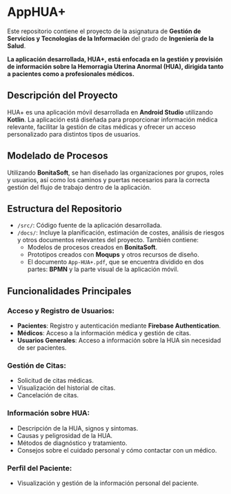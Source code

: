 # AppHUA+

Este repositorio contiene el proyecto de la asignatura de **Gestión de Servicios y Tecnologías de la Información** del grado de **Ingeniería de la Salud**.

**La aplicación desarrollada, HUA+, está enfocada en la gestión y provisión de información sobre la Hemorragia Uterina Anormal (HUA), dirigida tanto a pacientes como a profesionales médicos.**

## Descripción del Proyecto

HUA+ es una aplicación móvil desarrollada en **Android Studio** utilizando **Kotlin**. La aplicación está diseñada para proporcionar información médica relevante, facilitar la gestión de citas médicas y ofrecer un acceso personalizado para distintos tipos de usuarios.

## Modelado de Procesos

Utilizando **BonitaSoft**, se han diseñado las organizaciones por grupos, roles y usuarios, así como los caminos y puertas necesarios para la correcta gestión del flujo de trabajo dentro de la aplicación.

## Estructura del Repositorio

- `/src/`: Código fuente de la aplicación desarrollada.
- `/docs/`: Incluye la planificación, estimación de costes, análisis de riesgos y otros documentos relevantes del proyecto. También contiene:
  - Modelos de procesos creados en **BonitaSoft**.
  - Prototipos creados con **Moqups** y otros recursos de diseño.
  - El documento `App-HUA+.pdf`, que se encuentra dividido en dos partes: **BPMN** y la parte visual de la aplicación móvil.

## Funcionalidades Principales

### Acceso y Registro de Usuarios:

- **Pacientes**: Registro y autenticación mediante **Firebase Authentication**.
- **Médicos**: Acceso a la información médica y gestión de citas.
- **Usuarios Generales**: Acceso a información sobre la HUA sin necesidad de ser pacientes.

### Gestión de Citas:

- Solicitud de citas médicas.
- Visualización del historial de citas.
- Cancelación de citas.

### Información sobre HUA:

- Descripción de la HUA, signos y síntomas.
- Causas y peligrosidad de la HUA.
- Métodos de diagnóstico y tratamiento.
- Consejos sobre el cuidado personal y cómo contactar con un médico.

### Perfil del Paciente:

- Visualización y gestión de la información personal del paciente.
